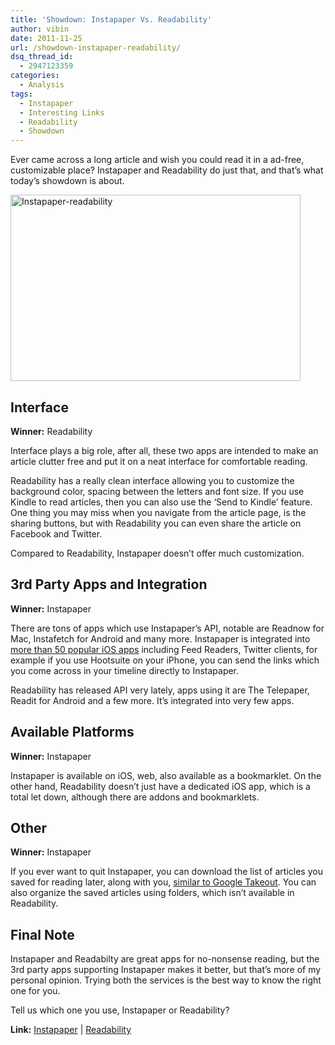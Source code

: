 ```yaml
---
title: 'Showdown: Instapaper Vs. Readability'
author: vibin
date: 2011-11-25
url: /showdown-instapaper-readability/
dsq_thread_id:
  - 2947123359
categories:
  - Analysis
tags:
  - Instapaper
  - Interesting Links
  - Readability
  - Showdown
---
```

Ever came across a long article and wish you could read it in a ad-free, customizable place? Instapaper and Readability do just that, and that’s what today’s showdown is about.

[<img class="wp-image-50087" src="http://cdn.devilsworkshop.org/files/2011/11/Instapaper_thumb.png" alt="Instapaper-readability" width="464" height="298" border="0" />][1]

## Interface

**Winner:** Readability

Interface plays a big role, after all, these two apps are intended to make an article clutter free and put it on a neat interface for comfortable reading.

Readability has a really clean interface allowing you to customize the background color, spacing between the letters and font size. If you use Kindle to read articles, then you can also use the ‘Send to Kindle’ feature. One thing you may miss when you navigate from the article page, is the sharing buttons, but with Readability you can even share the article on Facebook and Twitter.

Compared to Readability, Instapaper doesn’t offer much customization.

## 3rd Party Apps and Integration

**Winner:** Instapaper

There are tons of apps which use Instapaper’s API, notable are Readnow for Mac, Instafetch for Android and many more. Instapaper is integrated into <a href="http://www.instapaper.com/extras" onclick="_gaq.push(['_trackEvent', 'outbound-article', 'http://www.instapaper.com/extras', 'more than 50 popular iOS apps']);" target="_blank">more than 50 popular iOS apps</a> including Feed Readers, Twitter clients, for example if you use Hootsuite on your iPhone, you can send the links which you come across in your timeline directly to Instapaper.

Readability has released API very lately, apps using it are The Telepaper, Readit for Android and a few more. It’s integrated into very few apps.

## Available Platforms

**Winner:** Instapaper

Instapaper is available on iOS, web, also available as a bookmarklet. On the other hand, Readability doesn’t just have a dedicated iOS app, which is a total let down, although there are addons and bookmarklets.

## Other

**Winner:** Instapaper

If you ever want to quit Instapaper, you can download the list of articles you saved for reading later, along with you, <a href="http://devilsworkshop.org/download-data-google-services/" target="_blank">similar to Google Takeout</a>. You can also organize the saved articles using folders, which isn’t available in Readability.

## Final Note

Instapaper and Readabilty are great apps for no-nonsense reading, but the 3rd party apps supporting Instapaper makes it better, but that’s more of my personal opinion. Trying both the services is the best way to know the right one for you.

Tell us which one you use, Instapaper or Readability?

**Link:** <a href="http://www.instapaper.com/" onclick="_gaq.push(['_trackEvent', 'outbound-article', 'http://www.instapaper.com/', 'Instapaper']);" target="_blank">Instapaper</a> | <a href="http://www.readability.com/" onclick="_gaq.push(['_trackEvent', 'outbound-article', 'http://www.readability.com/', 'Readability']);" >Readability</a>

 [1]: http://cdn.devilsworkshop.org/files/2011/11/Instapaper.png

